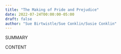 ```yaml
---
title: "The Making of Pride and Prejudice"
date: 2022-07-24T00:00:00-05:00
draft: false
author: "Sue Birtwistle/Sue Conklin/Susie Conklin"
---
```


SUMMARY

<!--more-->

CONTENT